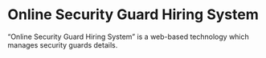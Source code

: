 # Online Security Guard Hiring System
“Online Security Guard Hiring System” is a web-based technology which manages security guards details.
